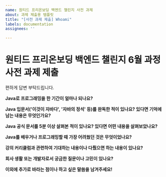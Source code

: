 ```yaml
---
name: 원티드 프리온보딩 백엔드 챌린지 사전 과제
about: 과제 제출용 템플릿
title: "[사전 과제 제출] Whoami"
labels: documentation
assignees: ''

---
```


# 원티드 프리온보딩 백엔드 챌린지 6월 과정 사전 과제 제출
편하게 답변 부탁드립니다.

**Java로 프로그래밍을 한 기간이 얼마나 되나요?**
> 

**Java 입문서('이것이 자바다', '자바의 정석' 등)를 완독한 적이 있나요? 있다면 기억에 남는 내용은 무엇인가요?**
> 

**Java 공식 문서를 5분 이상 살펴본 적이 있나요? 있다면 어떤 내용을 살펴보았나요?**
> 

**Java를 배우거나 프로그래밍할 때 가장 어려웠던 것은 무엇이었나요?**
> 

**강의 커리큘럼과 관련하여 기대하는 내용이나 다뤘으면 하는 내용이 있나요?**
> 

**회사 생활 또는 개발자로서 궁금한 질문이나 고민이 있나요?**
> 

**이외에 추가로 바라는 점이나 하고 싶은 말씀을 남겨주세요!**
>
